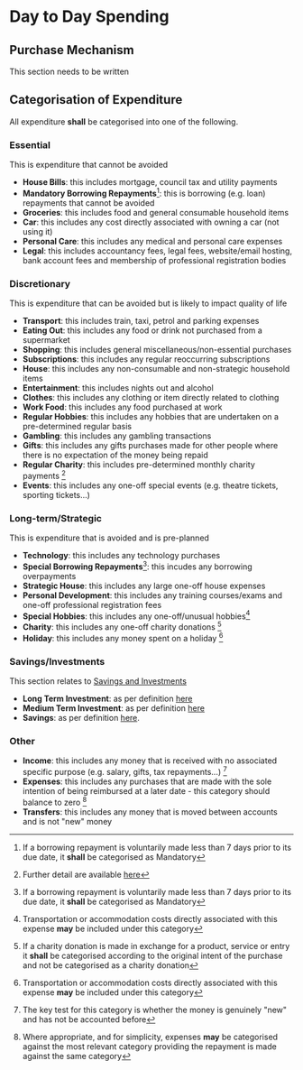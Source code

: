 # Day to Day Spending

## Purchase Mechanism

This section needs to be written

## Categorisation of Expenditure

All expenditure **shall** be categorised into one of the following.

### Essential

This is expenditure that cannot be avoided

* **House Bills**: this includes mortgage, council tax and utility payments
* **Mandatory Borrowing Repayments**[^1]: this is borrowing (e.g. loan) repayments that cannot be avoided
* **Groceries**: this includes food and general consumable household items
* **Car**: this includes any cost directly associated with owning a car (not using it)
* **Personal Care**: this includes any medical and personal care expenses
* **Legal**: this includes accountancy fees, legal fees, website/email hosting, bank account fees and membership of professional registration bodies

[^1]: If a borrowing repayment is voluntarily made less than 7 days prior to its due date, it **shall** be categorised as Mandatory

### Discretionary

This is expenditure that can be avoided but is likely to impact quality of life

* **Transport**: this includes train, taxi, petrol and parking expenses
* **Eating Out**: this includes any food or drink not purchased from a supermarket
* **Shopping**: this includes general miscellaneous/non-essential purchases
* **Subscriptions**: this includes any regular reoccurring subscriptions
* **House**: this includes any non-consumable and non-strategic household items
* **Entertainment**: this includes nights out and alcohol
* **Clothes**: this includes any clothing or item directly related to clothing
* **Work Food**: this includes any food purchased at work
* **Regular Hobbies**: this includes any hobbies that are undertaken on a pre-determined regular basis
* **Gambling**: this includes any gambling transactions
* **Gifts**: this includes any gifts purchases made for other people where there is no expectation of the money being repaid
* **Regular Charity**: this includes pre-determined monthly charity payments [^2]
* **Events**: this includes any one-off special events (e.g. theatre tickets, sporting tickets...)

[^2]: Further detail are available [here](/charity "Charity")

### Long-term/Strategic

This is expenditure that is avoided and is pre-planned

* **Technology**: this includes any technology purchases
* **Special Borrowing Repayments**[^1]: this incudes any borrowing overpayments
* **Strategic House**: this includes any large one-off house expenses
* **Personal Development**: this includes any training courses/exams and one-off professional registration fees
* **Special Hobbies**: this includes any one-off/unusual hobbies[^3]
* **Charity**: this includes any one-off charity donations [^6]
* **Holiday**: this includes any money spent on a holiday [^3]

[^3]: Transportation or accommodation costs directly associated with this expense **may** be included under this category  
[^6]: If a charity donation is made in exchange for a product, service or entry it **shall** be categorised according to the original intent of the purchase and not be categorised as a charity donation

### Savings/Investments

This section relates to [Savings and Investments](/savings "Savings and Investments")

* **Long Term Investment**: as per definition [here](/savings "Savings and Investments")
* **Medium Term Investment**: as per definition [here](/savings "Savings and Investments")
* **Savings**: as per definition [here](/savings "Savings and Investments").

### Other

* **Income**: this includes any money that is received with no associated specific purpose (e.g. salary, gifts, tax repayments...) [^4]
* **Expenses**: this includes any purchases that are made with the sole intention of being reimbursed at a later date - this category should balance to zero [^5]
* **Transfers**: this includes any money that is moved between accounts and is not "new" money

[^4]: The key test for this category is whether the money is genuinely "new" and has not be accounted before
[^5]: Where appropriate, and for simplicity, expenses **may** be categorised against the most relevant category providing the repayment is made against the same category
